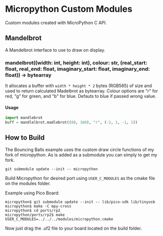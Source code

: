 # Micropython Custom Modules

Custom modules created with MicroPython C API.


## Mandelbrot

A Mandelbrot interface to use to draw on display.

### mandelbrot((width: int, height: int), colour: str, (real_start: float, real_end: float, imaginary_start: float, imaginary_end: float)) -> bytearray

It allocates a buffer with `width * height * 2` bytes (RGB565) of size and used to return calculated Madelbrot as bytearray.
Colour options are "r" for red, "g" for green, and "b" for blue. Defauts to blue if passed wrong value.


#### Usage

```py
import mandlebrot
buff = mandlelbrot.madlebrot((80, 160), "r", (-2, 1, -1, 1))
```

## How to Build

The Bouncing Balls example uses the custom draw circle functions of my fork of micropython. As is added as a submodule you can simply to get my fork.
```
git submodule update --init -- micropython
```

Build Micropython for desired port using `USER_C_MODULES` as the cmake file on the modules folder.

Example using Pico Board:
```shell
micropython$ git submodule update --init -- lib/pico-sdk lib/tinyusb
micropython$ make -C mpy-cross
micropython$ cd ports/rp2
micropython/ports/rp2$ make USER_C_MODULES=../../../modules/micropython.cmake 
```

Now just drag the .uf2 file to your board located on the build folder.
